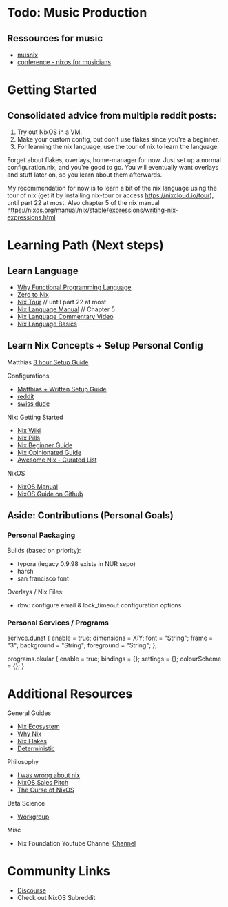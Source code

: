 # Todo: Music Production

## Ressources for music

- [musnix](https://github.com/musnix/musnix)
- [conference - nixos for musicians](http://lac.linuxaudio.org/2015/video.php?id=12)

# Getting Started

## Consolidated advice from multiple reddit posts:

1. Try out NixOS in a VM.
2. Make your custom config, but don't use flakes since you're a beginner.
3. For learning the nix language, use the tour of nix to learn the language.

Forget about flakes, overlays, home-manager for now.
Just set up a normal configuration.nix, and you're good to go.
You will eventually want overlays and stuff later on, so you learn about them afterwards.

My recommendation for now is to learn a bit of the nix language using the tour of nix
(get it by installing nix-tour or access https://nixcloud.io/tour),
until part 22 at most. Also chapter 5 of the nix manual https://nixos.org/manual/nix/stable/expressions/writing-nix-expressions.html

# Learning Path (Next steps)

## Learn Language

- [Why Functional Programming Language](https://blog.stimsina.com/post/functional-programming-is-the-future)
- [Zero to Nix](https://zero-to-nix.com/)
- [Nix Tour](https://nixcloud.io/tour/?id=1) // until part 22 at most
- [Nix Language Manual](https://nixos.org/manual/nix/stable/language/index.html#nix-language) // Chapter 5
- [Nix Language Commentary Video](https://yewtu.be/watch?v=cyPdh6gu2sw)
- [Nix Language Basics](https://nixos.org/guides/nix-language.html)

## Learn Nix Concepts + Setup Personal Config

Matthias
[3 hour Setup Guide](https://yewtu.be/watch?v=AGVXJ-TIv3Y)

Configurations

- [Matthias + Written Setup Guide](https://github.com/MatthiasBenaets/nixos-config)
- [reddit](https://github.com/rofrol/nixos-config)
- [swiss dude](https://github.com/infinisil/system)

Nix: Getting Started

- [Nix Wiki](https://nixos.wiki/wiki/Main_Page)
- [Nix Pills](https://nixos.org/guides/nix-pills/)
- [Nix Beginner Guide](https://tonyfinn.com/blog/nix-from-first-principles-flake-edition/)
- [Nix Opinionated Guide](https://nix.dev/)
- [Awesome Nix - Curated List](https://github.com/nix-community/awesome-nix)

NixOS

- [NixOS Manual](https://nixos.org/manual/nixos/stable/)
- [NixOS Guide on Github](https://github.com/mikeroyal/NixOS-Guide#getting-started)

## Aside: Contributions (Personal Goals)

### Personal Packaging

Builds (based on priority):

- typora (legacy 0.9.98 exists in NUR sepo)
- harsh
- san francisco font

Overlays / Nix Files:

- rbw: configure email & lock_timeout configuration options

### Personal Services / Programs

serivce.dunst {
enable = true;
dimensions = X:Y;
font = "String";
frame = "3";
background = "String";
foreground = "String";
};

programs.okular {
enable = true;
bindings = {};
settings = {};
colourScheme = {};
}

# Additional Resources

General Guides

- [Nix Ecosystem](https://nixos.wiki/wiki/Nix_Ecosystem)
- [Why Nix](https://revelry.co/insights/development/nix-time/)
- [Nix Flakes](https://xeiaso.net/blog/nix-flakes-1-2022-02-21)
- [Deterministic](https://www.bekk.christmas/post/2021/13/deterministic-systems-with-nix)

Philosophy

- [I was wrong about nix](https://xeiaso.net/blog/i-was-wrong-about-nix-2020-02-10)
- [NixOS Sales Pitch](https://yewtu.be/watch?v=2L2qHfNnXB4)
- [The Curse of NixOS](https://blog.wesleyac.com/posts/the-curse-of-nixos)

Data Science

- [Workgroup](https://nixos.wiki/wiki/Workgroup:DataScience)

Misc

- Nix Foundation Youtube Channel [Channel](https://yewtu.be/channel/UC3vIimi9q4AT8EgxYp_dWIw)

# Community Links

- [Discourse](http://discourse.nixos.org/)
- Check out NixOS Subreddit

